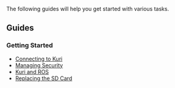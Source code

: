 The following guides will help you get started with various tasks.

## Guides

### Getting Started

- [Connecting to Kuri](./connecting-to-kuri.md)
- [Managing Security](./managing-security.md)
- [Kuri and ROS](./kuri-and-ros.md)
- [Replacing the SD Card](../hardware/replacing-sd-card.md)




